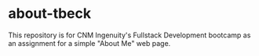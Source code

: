 # about-tbeck
This repository is for CNM Ingenuity's Fullstack Development bootcamp as an assignment for a simple "About Me" web page.
